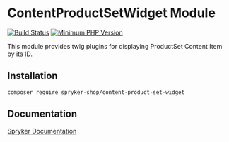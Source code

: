 # ContentProductSetWidget Module
[![Build Status](https://travis-ci.org/spryker-shop/content-product-set-widget.svg)](https://travis-ci.org/spryker-shop/content-product-set-widget)
[![Minimum PHP Version](https://img.shields.io/badge/php-%3E%3D%207.3-8892BF.svg)](https://php.net/)

This module provides twig plugins for displaying ProductSet Content Item by its ID.

## Installation

```
composer require spryker-shop/content-product-set-widget
```

## Documentation

[Spryker Documentation](https://documentation.spryker.com/module_guide/overview.htm)
